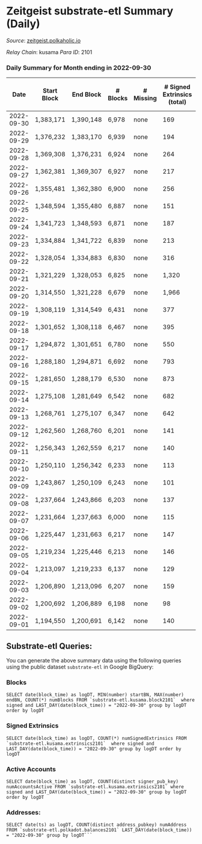 # Zeitgeist substrate-etl Summary (Daily)

_Source_: [zeitgeist.polkaholic.io](https://zeitgeist.polkaholic.io)

*Relay Chain*: kusama
*Para ID*: 2101



### Daily Summary for Month ending in 2022-09-30


| Date | Start Block | End Block | # Blocks | # Missing | # Signed Extrinsics (total) | # Active Accounts | # Addresses with Balances | # Events | # Transfers | # XCM Transfers In | # XCM Transfers Out |
| ---- | ----------- | --------- | -------- | --------- | --------------------------- | ----------------- | ------------------------- | -------- | ----------- | ------------------ | ------------------- |
| 2022-09-30 | 1,383,171 | 1,390,148 | 6,978 | none | 169 | 69 | 14,975 | 33,140 | 142  |   |   |
| 2022-09-29 | 1,376,232 | 1,383,170 | 6,939 | none | 194 | 105 |  | 33,937 | 134  |   |   |
| 2022-09-28 | 1,369,308 | 1,376,231 | 6,924 | none | 264 | 93 |  | 33,394 | 266  |   |   |
| 2022-09-27 | 1,362,381 | 1,369,307 | 6,927 | none | 217 | 95 |  | 33,878 | 202  |   |   |
| 2022-09-26 | 1,355,481 | 1,362,380 | 6,900 | none | 256 | 93 |  | 33,161 | 255  |   |   |
| 2022-09-25 | 1,348,594 | 1,355,480 | 6,887 | none | 151 | 69 |  | 33,162 | 95  |   |   |
| 2022-09-24 | 1,341,723 | 1,348,593 | 6,871 | none | 187 | 72 |  | 32,321 | 150  |   |   |
| 2022-09-23 | 1,334,884 | 1,341,722 | 6,839 | none | 213 | 77 |  | 33,168 | 147  |   |   |
| 2022-09-22 | 1,328,054 | 1,334,883 | 6,830 | none | 316 | 85 |  | 32,953 | 343  | 1  |   |
| 2022-09-21 | 1,321,229 | 1,328,053 | 6,825 | none | 1,320 | 100 |  | 36,768 | 602  |   |   |
| 2022-09-20 | 1,314,550 | 1,321,228 | 6,679 | none | 1,966 | 124 |  | 39,266 | 628  |   |   |
| 2022-09-19 | 1,308,119 | 1,314,549 | 6,431 | none | 377 | 118 | 14,963 | 29,809 | 224  |   |   |
| 2022-09-18 | 1,301,652 | 1,308,118 | 6,467 | none | 395 | 98 | 14,958 | 30,838 | 316  |   |   |
| 2022-09-17 | 1,294,872 | 1,301,651 | 6,780 | none | 550 | 111 | 14,961 | 33,558 | 693  |   |   |
| 2022-09-16 | 1,288,180 | 1,294,871 | 6,692 | none | 793 | 123 | 14,953 | 35,729 | 1,115  |   |   |
| 2022-09-15 | 1,281,650 | 1,288,179 | 6,530 | none | 873 | 120 | 14,954 | 34,256 | 1,222  | 1  |   |
| 2022-09-14 | 1,275,108 | 1,281,649 | 6,542 | none | 682 | 139 | 14,951 | 34,550 | 867  |   |   |
| 2022-09-13 | 1,268,761 | 1,275,107 | 6,347 | none | 642 | 140 | 14,939 | 32,612 | 552  |   |   |
| 2022-09-12 | 1,262,560 | 1,268,760 | 6,201 | none | 141 | 75 | 14,917 | 28,003 | 25  |   |   |
| 2022-09-11 | 1,256,343 | 1,262,559 | 6,217 | none | 140 | 60 |  | 28,843 | 26  |   |   |
| 2022-09-10 | 1,250,110 | 1,256,342 | 6,233 | none | 113 | 58 |  | 27,864 | 23  |   |   |
| 2022-09-09 | 1,243,867 | 1,250,109 | 6,243 | none | 101 | 51 | 14,897 | 27,786 | 18  | 1  |   |
| 2022-09-08 | 1,237,664 | 1,243,866 | 6,203 | none | 137 | 71 | 14,896 | 28,651 | 31  |   |   |
| 2022-09-07 | 1,231,664 | 1,237,663 | 6,000 | none | 115 | 66 | 14,889 | 26,997 | 19  |   |   |
| 2022-09-06 | 1,225,447 | 1,231,663 | 6,217 | none | 147 | 72 | 14,885 | 27,778 | 42  | 1  |   |
| 2022-09-05 | 1,219,234 | 1,225,446 | 6,213 | none | 146 | 82 | 14,880 | 27,789 | 27  | 1  |   |
| 2022-09-04 | 1,213,097 | 1,219,233 | 6,137 | none | 129 | 66 | 14,876 | 28,236 | 22  |   |   |
| 2022-09-03 | 1,206,890 | 1,213,096 | 6,207 | none | 159 | 49 | 14,869 | 27,562 | 55  |   |   |
| 2022-09-02 | 1,200,692 | 1,206,889 | 6,198 | none | 98 | 51 | 14,868 | 27,286 | 9  |   |   |
| 2022-09-01 | 1,194,550 | 1,200,691 | 6,142 | none | 140 | 73 | 14,865 | 28,012 | 42  | 3  |   |

## Substrate-etl Queries:
You can generate the above summary data using the following queries using the public dataset `substrate-etl` in Google BigQuery:


### Blocks
```
SELECT date(block_time) as logDT, MIN(number) startBN, MAX(number) endBN, COUNT(*) numBlocks FROM `substrate-etl.kusama.block2101`  where signed and LAST_DAY(date(block_time)) = "2022-09-30" group by logDT order by logDT
```


### Signed Extrinsics
```
SELECT date(block_time) as logDT, COUNT(*) numSignedExtrinsics FROM `substrate-etl.kusama.extrinsics2101`  where signed and LAST_DAY(date(block_time)) = "2022-09-30" group by logDT order by logDT
```


### Active Accounts
```
SELECT date(block_time) as logDT, COUNT(distinct signer_pub_key) numAccountsActive FROM `substrate-etl.kusama.extrinsics2101` where signed and LAST_DAY(date(block_time)) = "2022-09-30" group by logDT order by logDT
```


### Addresses:
```
SELECT date(ts) as logDT, COUNT(distinct address_pubkey) numAddress FROM `substrate-etl.polkadot.balances2101` LAST_DAY(date(block_time)) = "2022-09-30" group by logDT```

